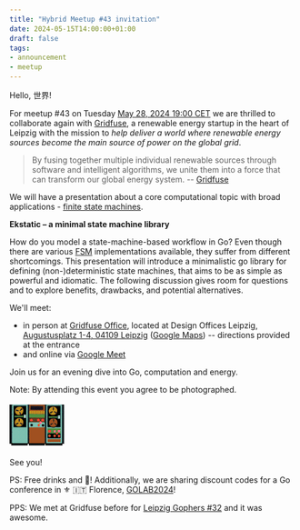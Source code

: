 ```yaml
---
title: "Hybrid Meetup #43 invitation"
date: 2024-05-15T14:00:00+01:00
draft: false
tags:
- announcement
- meetup
---
```


Hello, 世界!

For meetup #43 on Tuesday [May 28, 2024 19:00
CET](https://www.meetup.com/leipzig-golang/events/298066360/) we are thrilled
to collaborate again with [Gridfuse](https://gridfuse.com), a renewable energy
startup in the heart of Leipzig with the mission to *help deliver a world where
renewable energy sources become the main source of power on the global grid*.

> By fusing together multiple individual renewable sources through software and
> intelligent algorithms, we unite them into a force that can transform our
> global energy system. -- [Gridfuse](https://gridfuse.com/)

We will have a presentation about a core computational topic with broad applications - [finite state machines]().

**Ekstatic – a minimal state machine library**

How do you model a state-machine-based workflow in Go? Even though there are
various [FSM](https://xlinux.nist.gov/dads/HTML/finiteStateMachine.html)
implementations available, they suffer from different shortcomings.  This
presentation will introduce a minimalistic go library for defining
(non-)deterministic state machines, that aims to be as simple as powerful and
idiomatic. The following discussion gives room for questions and to explore
benefits, drawbacks, and potential alternatives.

We'll meet:

* in person at [Gridfuse Office](https://maps.app.goo.gl/Jtcr78iQafZxUtWs6), located at Design Offices Leipzig, [Augustusplatz 1-4, 04109 Leipzig](https://www.openstreetmap.org/node/7230218702) ([Google Maps](https://maps.app.goo.gl/Jtcr78iQafZxUtWs6)) -- directions provided at the entrance
* and online via [Google Meet](https://meet.google.com/rxp-dbzd-dex)

Join us for an evening dive into Go, computation and energy.

Note: By attending this event you agree to be photographed.

[![](/images/Machine_bret.gif)](https://gifcities.org/)

See you!

PS: Free drinks and 🍕! Additionally, we are sharing discount codes for a Go
conference in ⚜ 🇮🇹 Florence,
[GOLAB2024](https://golangleipzig.space/posts/golab-2024/)!

PPS: We met at Gridfuse before for [Leipzig Gophers #32](https://golangleipzig.space/posts/meetup-32-wrapup/) and it was awesome.

<!--

TODO: outreach.

* [x] slack:
* [x] linkedin: https://www.linkedin.com/posts/martin-czygan-58348842_leipzig-tech-meetup-activity-7188135308905914368-KYlb

-->
